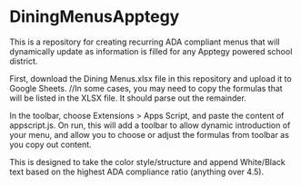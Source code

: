 # DiningMenusApptegy
This is a repository for creating recurring ADA compliant menus that will dynamically update as information is filled for any Apptegy powered school district.

First, download the Dining Menus.xlsx file in this repository and upload it to Google Sheets. //In some cases, you may need to copy the formulas that will be listed in the XLSX file. It should parse out the remainder.

In the toolbar, choose Extensions > Apps Script, and paste the content of appscript.js. On run, this will add a toolbar to allow dynamic introduction of your menu, and allow you to choose or adjust the formulas from toolbar as you copy out content.

This is designed to take the color style/structure and append White/Black text based on the highest ADA compliance ratio (anything over 4.5).

